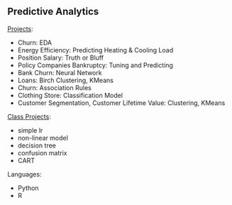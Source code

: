 ## Predictive Analytics

[Projects](https://github.com/ankur715/predictive_analytics/tree/master/project):
- Churn: EDA
- Energy Efficiency: Predicting Heating & Cooling Load
- Position Salary: Truth or Bluff
- Policy Companies Bankruptcy: Tuning and Predicting  
- Bank Churn: Neural Network  
- Loans: Birch Clustering, KMeans
- Churn: Association Rules
- Clothing Store: Classification Model
- Customer Segmentation, Customer Lifetime Value: Clustering, KMeans


[Class Projects](https://github.com/ankur715/predictive_analytics/tree/master/class):
- simple lr
- non-linear model
- decision tree
- confusion matrix
- CART

Languages:
- Python   
- R
